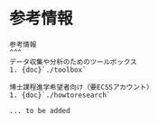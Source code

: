 # 参考情報

```{card} 
参考情報
^^^
データ収集や分析のためのツールボックス
1. {doc}`./toolbox`

博士課程進学希望者向け（要ECSSアカウント）
1. {doc}`./howtoresearch`

... to be added

```

